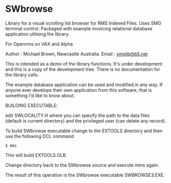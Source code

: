 # SWbrowse

Library for a visual scrolling list browser for RMS Indexed Files. Uses SMG terminal control. Packaged with example invoicing relational database application utilising the library.

For Openvms on VAX and Alpha

Author : Michael Brown, Newcastle Australia.
Email  : vmslib@b5.net

This is intended as a demo of the library functions. It's under development and this is a copy of the development tree. There is no documentation for the library calls.

The example database application can be used and modified in any way.
If anyone ever develops their own application from this software, that is something I'd like
to know about.


BUILDING EXECUTABLE:

edit SWLOCALITY.H where you can specify the path to the data
files (default is current directory) and the privileged user
(can delete any record).

To build SWbrowse executable change to the EXTOOLS directory
and then use the following DCL command

	$ mms

This will build EXTOOLS.OLB.

Change directory back to the SWbrowse source and execute mms
again.

The result of this operation is the SWbrowse executable SWBROWSE3.EXE.

